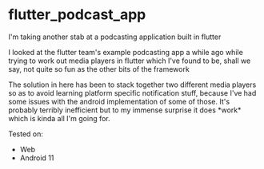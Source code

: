 # flutter_podcast_app

I'm taking another stab at a podcasting application built in flutter

<p>
I looked at the flutter team's example podcasting app a while ago while
trying to work out media players in flutter which I've found to be, 
shall we say, not quite so fun as the other bits of the framework
</p>

<p> The solution in here has been to stack together two different media players
so as to avoid learning platform specific notification stuff, because I've had
some issues with the android implementation of some of those. It's probably 
terribly inefficient but to my immense surprise it does *work* which is kinda all
I'm going for. </p>

Tested on:
<ul>
<li>
    Web
</li>
<li>    
    Android 11
</li>
</ul>